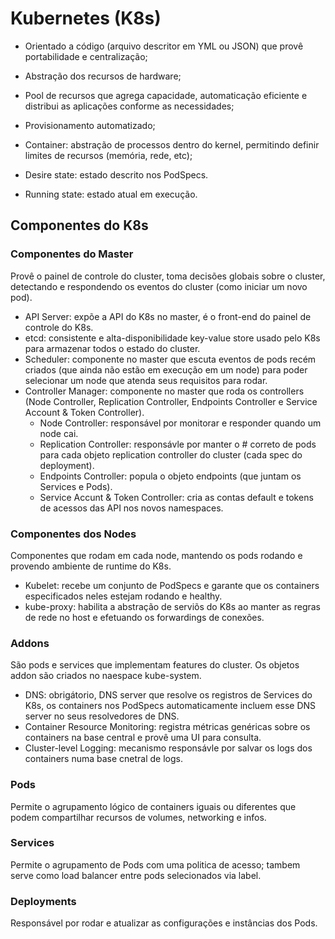 # Kubernetes (K8s)

* Orientado a código (arquivo descritor em YML ou JSON) que provê portabilidade e centralização;
* Abstração dos recursos de hardware;
* Pool de recursos que agrega capacidade, automaticação eficiente e distribui as aplicações conforme as necessidades;
* Provisionamento automatizado;

* Container: abstração de processos dentro do kernel, permitindo definir limites de recursos (memória, rede, etc);

* Desire state: estado descrito nos PodSpecs.
* Running state: estado atual em execução.

## Componentes do K8s

### Componentes do Master
Provê o painel de controle do cluster, toma decisões globais sobre o cluster, detectando e respondendo os eventos do cluster (como iniciar um novo pod).
* API Server: expõe a API do K8s no master, é o front-end do painel de controle do K8s.
* etcd: consistente e alta-disponibilidade key-value store usado pelo K8s para armazenar todos o estado do cluster.
* Scheduler: componente no master que escuta eventos de pods recém criados (que ainda não estão em execução em um node) para poder selecionar um node que atenda seus requisitos para rodar.
* Controller Manager: componente no master que roda os controllers (Node Controller, Replication Controller, Endpoints Controller e Service Account & Token Controller).
  * Node Controller: responsável por monitorar e responder quando um node cai.
  * Replication Controller: responsávle por manter o # correto de pods para cada objeto replication controller do cluster (cada spec do deployment).
  * Endpoints Controller: popula o objeto endpoints (que juntam os Services e Pods).
  * Service Accunt & Token Controller: cria as contas default e tokens de acessos das API nos novos namespaces.

### Componentes dos Nodes
Componentes que rodam em cada node, mantendo os pods rodando e provendo ambiente de runtime do K8s.
* Kubelet: recebe um conjunto de PodSpecs e garante que os containers especificados neles estejam rodando e healthy.
* kube-proxy: habilita a abstração de serviõs do K8s ao manter as regras de rede no host e efetuando os forwardings de conexões.

### Addons
São pods e services que implementam features do cluster. Os objetos addon são criados no naespace kube-system.
* DNS: obrigátorio, DNS server que resolve os registros de Services do K8s, os containers nos PodSpecs automaticamente incluem esse DNS server no seus resolvedores de DNS.
* Container Resource Monitoring: registra métricas genéricas sobre os containers na base central e provê uma UI para consulta.
* Cluster-level Logging: mecanismo responsávle por salvar os logs dos containers numa base cnetral de logs.





### Pods
Permite o agrupamento lógico de containers iguais ou diferentes que podem compartilhar recursos de volumes, networking e infos.

### Services
Permite o agrupamento de Pods com uma politica de acesso; tambem serve como load balancer entre pods selecionados via label.

### Deployments
Responsável por rodar e atualizar as configurações e instâncias dos Pods.
